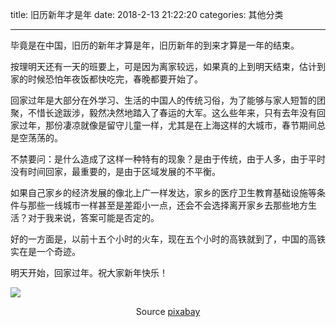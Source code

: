 title: 旧历新年才是年
date: 2018-2-13 21:22:20
categories: 其他分类

---

毕竟是在中国，旧历的新年才算是年，旧历新年的到来才算是一年的结束。

<!--more-->



按理明天还有一天的班要上，可是因为离家较远，如果真的上到明天结束，估计到家的时候恐怕年夜饭都快吃完，春晚都要开始了。

回家过年是大部分在外学习、生活的中国人的传统习俗，为了能够与家人短暂的团聚，不惜长途跋涉，毅然决然地踏入了春运的大军。这么些年来，只有去年没有回家过年，那份凄凉就像是留守儿童一样，尤其是在上海这样的大城市，春节期间总是空荡荡的。

不禁要问：是什么造成了这样一种特有的现象？是由于传统，由于人多，由于平时没有时间回家，最重要的，是由于区域发展的不平衡。

如果自己家乡的经济发展的像北上广一样发达，家乡的医疗卫生教育基础设施等条件与那些一线城市一样甚至是差距小一点，还会不会选择离开家乡去那些地方生活？对于我来说，答案可能是否定的。

好的一方面是，以前十五个小时的火车，现在五个小时的高铁就到了，中国的高铁实在是一个奇迹。

明天开始，回家过年。祝大家新年快乐！

![](https://cdn.pixabay.com/photo/2015/02/25/08/41/chinese-new-year-648472_1280.jpg)<center> Source [pixabay](https://pixabay.com/zh/%E6%98%A5%E8%8A%82-%E8%BF%87%E5%B9%B4-%E7%BA%BF%E6%9D%A1-%E5%85%89%E7%BB%98-648472/) </center>


